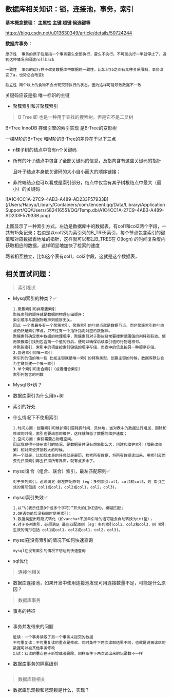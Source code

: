 ## 数据库相关知识：锁，连接池，事务，索引

**基本概念整理： 主属性 主键 超键 候选键等**

https://blog.csdn.net/u013630349/article/details/50724244

**数据库事务：**

```
原子性  事务的原子性是指一个事务要么全部执行，要么不执行。不可能执行一半就停止了，遇到这种情况会回滚rollback

一致性  事务的运行并不改变数据库中数据的一致性，比如a与b之间有某种关系限制，事务改变了a，也势必会改变b

独立性 两个以上的食物不会出现交错执行的状态，因为这样可能导致数据不一致

```

关键码应该是指 唯一标识的主键

- 聚簇索引和非聚簇索引

> B Tree 即 也是一种用于查找的搜索树，但是它不是二叉树

B+Tree InnoDB 存储引擎的索引实现 是B-Tree的变形树

一棵M阶的B+Tree 和M阶的B-Tree的差异在于以下三点

- n棵子树的结点中含有n个关键码

- 所有的叶子结点中包含了全部关键码的信息，及指向含有这些关键码的指针

  且叶子结点本身依关键码的大小自小而大的顺序链接；

- 非终端结点也可以看成是索引部分，结点中仅含有其子树根结点中最大（最小）的关键码



![A1C4CC1A-27C9-4AB3-A489-AD233F57933B](/Users/Haoyu/Library/Containers/com.tencent.qq/Data/Library/Application Support/QQ/Users/582416551/QQ/Temp.db/A1C4CC1A-27C9-4AB3-A489-AD233F57933B.png)

上图显示了一种索引方式。左边是数据库中的数据表，有col1和col2两个字段，一共有15条记录；右边是以col2列为索引列的B_TREE索引，每个节点包含索引的键值和对应数据表地址的指针，这样就可以都过B_TREE在 O(logn) 的时间复杂度内获取相应的数据，这样明显地加快了检索的速度

两者相互独立，比如这个表有col1，col2字段，这就是这个数据表，





## 相关面试问题：

> 索引相关

- Mysql索引的种类？✅

  ```
  1.聚簇索引和非聚簇索引
  聚簇索引的顺序就是数据的物理存储顺序；
  索引顺序与数据物理排列顺序无关。
  因此 一个表最多有一个聚簇索引，聚簇索引的叶结点就是数据节点，而非聚簇索引的叶结点仍然是索引节点，只不过有一个指针指向对应的数据块。
  聚簇索引确定表中数据的物理顺序，聚簇索引对于那些经常要搜索范围值的列特别有效。使用聚簇索引找到包含第一个值的行后，便可以确保后续索引值的行物理相邻。
  非聚簇索引，索引中的项目按索引键值的顺序存储，而表中的信息按另一种顺序存储。
  2.普通索引和唯一索引
  索引列的值的唯一性 比如主键就是唯一索引的特殊类型，创建主键的时候，数据库默认会为主键创建一个唯一索引
  3.单个索引和复合索引（或者组合索引）
  索引列包含的列数
  ```

- Mysql B+树？

  



- 数据库索引为什么用b+树



- 索引的好处

- 什么情况下不使用索引	

  ```
  1.时间方面：创建索引和维护索引要耗费时间，具体地，当对表中的数据进行增加、删除和修改的时候，索引也要动态的维护，这样就降低了数据的维护速度；
  2.空间方面：索引需要占物理空间。
  因此我觉得不使用索引的情况，是数据量并没有想象那么大，创建和维护索引（增删改频繁）相对来说开销较大的时候。
  再一个就是，比如我本身的任务就是遍历，检索所有数据，将所有数据读出来，用索引反而要先扫描索引再去扫描所有界面，就有点多余了。
  ```

- mysql复合（组合、联合）索引，最左匹配原则✅

  ```
  对于多列索引，必须满足 最左匹配原则 (eg：多列索引col1、col2和col3，则 索引生效的情形包括 col1或col1，col2或col1，col2，col3)。
  ```

- mysql索引失效✅

  ```
  1.以“%(表示任意0个或多个字符)”开头的LIKE语句，模糊匹配；
  2.OR语句前后没有同时使用索引；
  3.数据类型出现隐式转化（如varchar不加单引号的话可能会自动转换为int型）；
  4.对于多列索引，必须满足 最左匹配原则 (eg：多列索引col1、col2和col3，则 索引生效的情形包括 col1或col1，col2或col1，col2，col3)。
  ```

- mysql在没有索引的情况下如何快速查询

  ```
  mysql在没有索引的情况下想达到快速查询
  ```

  

- sql优化

> 连接池相关

- 数据库连接池，如果开发中使用连接池发现可用连接数量不足，可能是什么原因？





> 数据库事务

- 事务的特征

  ```
  
  ```

- 事务并发带来的问题

  ```
  脏读：一个事务读取了另一个事务未提交的数据
  不可重复读：不可重复读的重点是修改，同时条件下两次读取结果不同，也就是说被读区的数据可以被其他事务修改
  幻读：幻读的重点在于新增或者删除，同样条件下两次读出来的记录数不一样
  ```

- 数据库事务的隔离级别

  ```
  
  ```

  

> 数据库锁相关

- 数据库乐观锁和悲观锁是什么，实现？